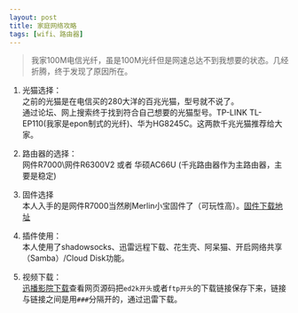 ```yaml
---
layout: post
title: 家庭网络攻略
tags: [wifi、路由器]
---
```

> 我家100M电信光纤，虽是100M光纤但是网速总达不到我想要的状态。几经折腾，终于发现了原因所在。


1. 光猫选择：  
    之前的光猫是在电信买的280大洋的百兆光猫，型号就不说了。  
    通过论坛、网上搜索终于找到符合自己想要的光猫型号。TP-LINK TL-EP110(我家是epon制式的光纤)、华为HG8245C。这两款千兆光猫推荐给大家。    
    
2. 路由器的选择：  
    网件R7000\网件R6300V2 或者 华硕AC66U (千兆路由器作为主路由器，主要是稳定)  
    
3. 固件选择  
    本人入手的是网件R7000当然刷Merlin小宝固件了（可玩性高）。[固件下载地址](http://koolshare.cn/forum-72-1.html)

4. 插件使用：  
   本人使用了shadowsocks、迅雷远程下载、花生壳、阿呆猫、开启网络共享（Samba）/Cloud Disk功能。
    
5. 视频下载：  
    [迅播影院下载](http://www.xiamp4.com/)查看网页源码把`ed2k开头`或者`ftp开头`的下载链接保存下来，链接与链接之间是用`###`分隔开的，通过迅雷下载。


